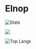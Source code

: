 # Elnop
![Stats](https://github-readme-stats.vercel.app/api?username=Elnop&show_icons=true&theme=tokyonight&hide=issues&count_private=true)

[![](https://badge42.vercel.app/api/v2/cldy6bu0000060fmk7xt0ylzk/stats?cursusId=21&coalitionId=46)](https://github.com/JaeSeoKim/badge42)

![Top Langs](https://github-readme-stats.vercel.app/api/top-langs/?username=Elnop)
